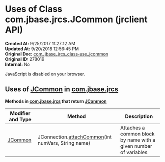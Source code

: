 # Uses of Class com.jbase.jrcs.JCommon (jrclient   API)

**Created At:** 9/25/2017 11:27:12 AM  
**Updated At:** 9/20/2018 12:56:45 PM  
**Original Doc:** [com_jbase_jrcs_class-use_jcommon](https://docs.jbase.com/39245-class-use/com_jbase_jrcs_class-use_jcommon)  
**Original ID:** 278019  
**Internal:** No  

<!--<br>    try {<br>        if (location.href.indexOf('is-external=true') == -1) {<br>            parent.document.title="Uses of Class com.jbase.jrcs.JCommon (jrclient   API)";<br>        }<br>    }<br>    catch(err) {<br>    }<br>//-->
JavaScript is disabled on your browser.





## Uses of [JCommon](./../../jcommon-%28jrclient-api%29 "class in com.jbase.jrcs") in [com.jbase.jrcs](./../../com.jbase.jrcs-%28jrclient---api%29)



**Methods in [com.jbase.jrcs](./../../com.jbase.jrcs-%28jrclient---api%29) that return [JCommon](./../../jcommon-%28jrclient-api%29 "class in com.jbase.jrcs")**


| Modifier and Type<br> | Method<br> | Description<br> |
| --- | --- | --- |
| [JCommon](./../../jcommon-%28jrclient-api%29 "class in com.jbase.jrcs")<br> | JConnection.[attachCommon](/jrcs/com_jbase_jrcs_JConnection#attachCommon-)(int numVars, String name)<br> | Attaches a common block by name with a given number of variables<br> |




